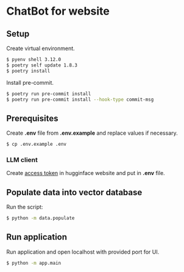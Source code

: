 # ChatBot for website

## Setup

Create virtual environment.

```bash
$ pyenv shell 3.12.0
$ poetry self update 1.8.3
$ poetry install
```

Install pre-commit.

```bash
$ poetry run pre-commit install
$ poetry run pre-commit install --hook-type commit-msg
```

## Prerequisites

Create **.env** file from **.env.example** and replace values if necessary.

```bash
$ cp .env.example .env
```

### LLM client

Create [access token](https://huggingface.co/docs/hub/en/security-tokens) in hugginface website and put in **.env** file.

## Populate data into vector database

Run the script:

```bash
$ python -m data.populate
```

## Run application

Run application and open localhost with provided port for UI.

```bash
$ python -m app.main
```
